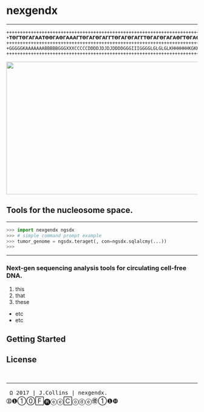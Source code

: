 # **__nexgendx__**

-----------------------

<div align="center">

```
++++++++++++++++++++++++++++++++++++++++++++++++++++++++++++++++++++++++++++++++++
+𝝩𝝝𝝘𝝩𝝝𝝘𝝖𝝘𝝖𝝖𝝩𝝝𝝝𝝘𝝖𝝝𝝘𝝖𝝖𝝖𝝘𝝩𝝝𝝘𝝖𝝘𝝝𝝘𝝖𝝘𝝘𝝩𝝝𝝘𝝖𝝘𝝝𝝘𝝖𝝘𝝘𝝩𝝝𝝘𝝖𝝘𝝝𝝘𝝖𝝘𝝖𝝝𝝘𝝩𝝝𝝘𝝖𝝝𝝩𝝩𝝝𝝖𝝘𝝖𝝝𝝩𝝩𝝝𝝘𝝖𝝖𝝝𝝩𝝝𝝖𝝘𝝖𝝝𝝝𝝘𝝖𝝖𝝝𝝩𝝩𝝝𝝝𝝩𝝩
++++++++++++++++++++++++++++++++++++++++++++++++++++++++++++++++++++++++++++++++++
+GGGGGKAAAAAAABBBBBGGGXXXCCCCCDDDDJDJDJDDDDGGGIIIGGGGLGLGLGLKHHHHHHKGKKKFJSKJSKSKL
++++++++++++++++++++++++++++++++++++++++++++++++++++++++++++++++++++++++++++++++++
```
</div>

<img src="https://c1.staticflickr.com/3/2903/33396363580_b8905436ed_c.jpg" 
align="center" width=900 height=350>

## **Tools for the nucleosome space.**

----------------------

```python
>>> import nexgendx ngsdx
>>> # simple command prompt example
>>> tumor_genome = ngsdx.teraget(, con=ngsdx.sqlalcmy(...))
>>>

```

-----


### Next-gen sequencing analysis tools for circulating cell-free DNA. 
1. this
2. that
3. these
 - etc
 - etc 


## Getting Started

## License 





<br>




---------
<big>`` Ω 2017 | J.Collins | nexgendx.``     ➉❶①⓪🄵🅡ⓔⓔ🄲ⓞⓓⓔ㊝①❶❿</big>
